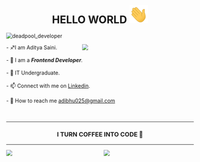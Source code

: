 <h1 align = 'center'> HELLO WORLD <img width="50" src="https://github.com/deadpool-developer/deadpool-developer/blob/main/wave.gif?raw=true">  </h1>
<p align="left"> <img src="https://komarev.com/ghpvc/?username=deadpool-developer&label=visitors%20&color=129e00&style=plastic" alt="deadpool_developer" /> </p>
<img align ="right" width="300" src="https://cdn.dribbble.com/users/31664/screenshots/6617652/morgan_4.gif">
- ♐I am Aditya Saini. <br><br>
- 🔹 I am a <i><b>Frontend Developer</b>.</i> <br><br>
- 🌱 IT Undergraduate.<br><br>
- 📫 Connect with me on <a href="https://www.linkedin.com/in/aditya-saini-286aa2182/" target =" _blank">Linkedin</a>.<br><br>
- 📧 How to reach me <a href="https://mail.google.com/mail/u/0/#inbox" target="_blank">adibhu025@gmail.com</a> <br><br><br><hr>
<h3 align = "center">I TURN COFFEE INTO CODE 🔄</h3><hr>
<img align="left" width="48%" src="https://github-readme-stats.vercel.app/api?username=deadpool-developer&&show_icons=true&title_color=ffffff&icon_color=bb2acf&text_color=daf7dc&bg_color=151515">
<img align ="right" width="48%" src="https://github-readme-stats.vercel.app/api/top-langs?username=deadpool-developer&show_icons=true&locale=en&layout=compact">
